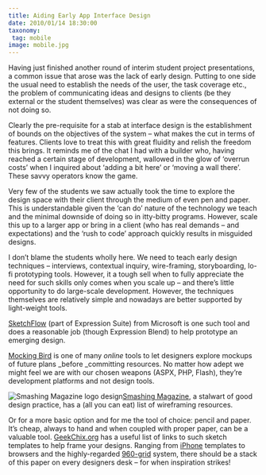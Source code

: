 ```yaml
---
title: Aiding Early App Interface Design
date: 2010/01/14 18:30:00
taxonomy: 
 tag: mobile
image: mobile.jpg
---
```


Having just finished another round of interim student project presentations, a common issue that arose was the lack of early design. Putting to one side the usual need to establish the needs of the user, the task coverage etc., the problem of communicating ideas and designs to clients (be they external or the student themselves) was clear as were the consequences of not doing so.

Clearly the pre-requisite for a stab at interface design is the establishment of bounds on the objectives of the system – what makes the cut in terms of features. Clients love to treat this with great fluidity and relish the freedom this brings. It reminds me of the chat I had with a builder who, having reached a certain stage of development, wallowed in the glow of ‘overrun costs’ when I inquired about ‘adding a bit here’ or ‘moving a wall there’. These savvy operators know the game.

Very few of the students we saw actually took the time to explore the design space with their client through the medium of even pen and paper. This is understandable given the ‘can do’ nature of the technology we teach and the minimal downside of doing so in itty-bitty programs. However, scale this up to a larger app or bring in a client (who has real demands – and expectations) and the ‘rush to code’ approach quickly results in misguided designs.

I don’t blame the students wholly here. We need to teach early design techniques – interviews, contextual inquiry, wire-framing, storyboarding, lo-fi prototyping tools. However, it a tough sell when to fully appreciate the need for such skills only comes when you scale up – and there’s little opportunity to do large-scale development. However, the techniques themselves are relatively simple and nowadays are better supported by light-weight tools.

[SketchFlow](http://www.microsoft.com/expression/products/SketchFlow_OverView.aspx) (part of Expression Suite) from Microsoft is one such tool and does a reasonable job (though Expression Blend) to help prototype an emerging design.

[Mocking Bird](http://gomockingbird.com/) is one of many _online_ tools to let designers explore mockups of future plans _before _committing resources. No matter how adept we might feel we are with our chosen weapons (ASPX, PHP, Flash), they’re development platforms and not design tools.

![Smashing Magazine logo design](http://www.logodesignlove.com/images/blogs/smashing-magazine-logo.gif)[Smashing Magazine](http://www.smashingmagazine.com/2009/09/01/35-excellent-wireframing-resources/), a stalwart of good design practice, has a (all you can eat) list of wireframing resources.

Or for a more basic option and for me the tool of choice: pencil and paper. It’s cheap, always to hand and when coupled with proper paper, can be a valuable tool. [GeekChix.org](http://www.geekchix.org/blog/2010/01/03/a-collection-of-printable-sketch-templates-and-sketch-books-for-wireframing/) has a useful list of links to such sketch templates to help frame your designs. Ranging from [iPhone](http://www.uistencils.com/iphone-sketch-pad.html) templates to browsers and the highly-regarded [960-grid](http://960.gs/) system, there should be a stack of this paper on every designers desk – for when inspiration strikes!
